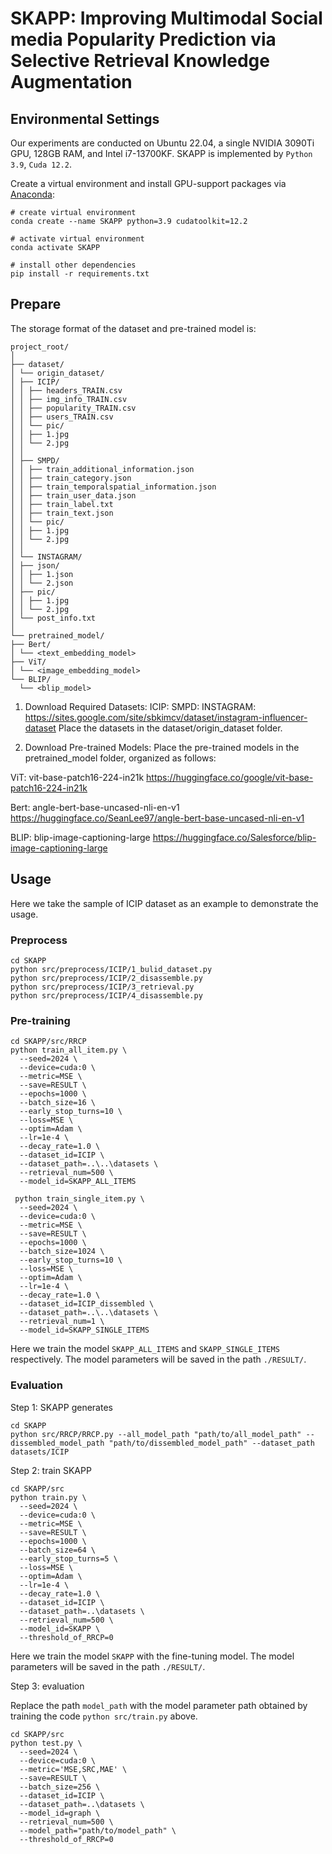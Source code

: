# SKAPP: Improving Multimodal Social media Popularity Prediction via Selective Retrieval Knowledge Augmentation

## Environmental Settings

Our experiments are conducted on Ubuntu 22.04, a single NVIDIA 3090Ti GPU, 128GB RAM, and Intel  i7-13700KF. SKAPP is implemented by `Python 3.9`, `Cuda 12.2`.

Create a virtual environment and install GPU-support packages via [Anaconda](https://www.anaconda.com/):

```shell
# create virtual environment
conda create --name SKAPP python=3.9 cudatoolkit=12.2

# activate virtual environment
conda activate SKAPP

# install other dependencies
pip install -r requirements.txt
```

## Prepare

The storage format of the dataset and pre-trained model is:
```
project_root/
│
├── dataset/
│ └── origin_dataset/
│ ├── ICIP/
│ │ ├── headers_TRAIN.csv
│ │ ├── img_info_TRAIN.csv
│ │ ├── popularity_TRAIN.csv
│ │ ├── users_TRAIN.csv
│ │ └── pic/
│ │ ├── 1.jpg
│ │ └── 2.jpg
│ │
│ ├── SMPD/
│ │ ├── train_additional_information.json
│ │ ├── train_category.json
│ │ ├── train_temporalspatial_information.json
│ │ ├── train_user_data.json
│ │ ├── train_label.txt
│ │ ├── train_text.json
│ │ └── pic/
│ │ ├── 1.jpg
│ │ └── 2.jpg
│ │
│ └── INSTAGRAM/
│ ├── json/
│ │ ├── 1.json
│ │ └── 2.json
│ ├── pic/
│ │ ├── 1.jpg
│ │ └── 2.jpg
│ └── post_info.txt
│
└── pretrained_model/
├── Bert/
│ └── <text_embedding_model>
├── ViT/
│ └── <image_embedding_model>
└── BLIP/
  └── <blip_model>
```

1. Download Required Datasets:
ICIP: 
SMPD: 
INSTAGRAM: https://sites.google.com/site/sbkimcv/dataset/instagram-influencer-dataset
Place the datasets in the dataset/origin_dataset folder. 

2. Download Pre-trained Models:
Place the pre-trained models in the pretrained_model folder, organized as follows:

ViT: vit-base-patch16-224-in21k
https://huggingface.co/google/vit-base-patch16-224-in21k

Bert: angle-bert-base-uncased-nli-en-v1
https://huggingface.co/SeanLee97/angle-bert-base-uncased-nli-en-v1

BLIP: blip-image-captioning-large
https://huggingface.co/Salesforce/blip-image-captioning-large

## Usage

Here we take the sample of ICIP dataset as an example to demonstrate the usage.

### Preprocess

```shell
cd SKAPP
python src/preprocess/ICIP/1_bulid_dataset.py
python src/preprocess/ICIP/2_disassemble.py
python src/preprocess/ICIP/3_retrieval.py
python src/preprocess/ICIP/4_disassemble.py
```

### Pre-training

```shell
cd SKAPP/src/RRCP
python train_all_item.py \
  --seed=2024 \
  --device=cuda:0 \
  --metric=MSE \
  --save=RESULT \
  --epochs=1000 \
  --batch_size=16 \
  --early_stop_turns=10 \
  --loss=MSE \
  --optim=Adam \
  --lr=1e-4 \
  --decay_rate=1.0 \
  --dataset_id=ICIP \
  --dataset_path=..\..\datasets \
  --retrieval_num=500 \
  --model_id=SKAPP_ALL_ITEMS
  
 python train_single_item.py \
  --seed=2024 \
  --device=cuda:0 \
  --metric=MSE \
  --save=RESULT \
  --epochs=1000 \
  --batch_size=1024 \
  --early_stop_turns=10 \
  --loss=MSE \
  --optim=Adam \
  --lr=1e-4 \
  --decay_rate=1.0 \
  --dataset_id=ICIP_dissembled \
  --dataset_path=..\..\datasets \
  --retrieval_num=1 \
  --model_id=SKAPP_SINGLE_ITEMS
```

Here we train the model `SKAPP_ALL_ITEMS` and `SKAPP_SINGLE_ITEMS` respectively. The model parameters will be saved in the path `./RESULT/`.

### Evaluation

Step 1: SKAPP generates

```shell
cd SKAPP
python src/RRCP/RRCP.py --all_model_path "path/to/all_model_path" --dissembled_model_path "path/to/dissembled_model_path" --dataset_path datasets/ICIP
```

Step 2: train SKAPP

```shell
cd SKAPP/src
python train.py \
  --seed=2024 \
  --device=cuda:0 \
  --metric=MSE \
  --save=RESULT \
  --epochs=1000 \
  --batch_size=64 \
  --early_stop_turns=5 \
  --loss=MSE \
  --optim=Adam \
  --lr=1e-4 \
  --decay_rate=1.0 \
  --dataset_id=ICIP \
  --dataset_path=..\datasets \
  --retrieval_num=500 \
  --model_id=SKAPP \
  --threshold_of_RRCP=0
```

Here we train the model `SKAPP` with the fine-tuning model. The model parameters will be saved in the path `./RESULT/`.

Step 3: evaluation

Replace the path `model_path` with the model parameter path obtained by training the code `python src/train.py` above.

```shell
cd SKAPP/src
python test.py \
  --seed=2024 \
  --device=cuda:0 \
  --metric='MSE,SRC,MAE' \
  --save=RESULT \
  --batch_size=256 \
  --dataset_id=ICIP \
  --dataset_path=..\datasets \
  --model_id=graph \
  --retrieval_num=500 \
  --model_path="path/to/model_path" \
  --threshold_of_RRCP=0
```










